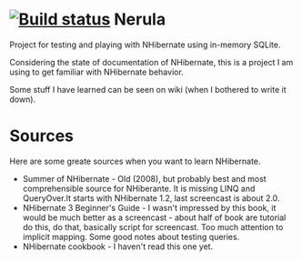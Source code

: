 [![Build status](https://ci.appveyor.com/api/projects/status/nfkekfm5rb0m9i8b)](https://ci.appveyor.com/project/jahav/nerula)
Nerula
======

Project for testing and playing with NHibernate using in-memory SQLite.

Considering the state of documentation of NHibernate, this is a project I am using to get familiar with NHibernate behavior.

Some stuff I have learned can be seen on wiki (when I bothered to write it down).

Sources
=======
Here are some greate sources when you want to learn NHibernate.

* Summer of NHibernate - Old (2008), but probably best and most comprehensible source for NHiberante. It is missing LINQ and QueryOver.It starts with NHibernate 1.2, last screencast is about 2.0.
* NHibernate 3 Beginner's Guide - I wasn't impressed by this book, it would be much better as a screencast - about half of book are tutorial do this, do that, basically script for screencast. Too much attention to implicit mapping. Some good notes about testing queries.
* NHibernate cookbook - I haven't read this one yet.

